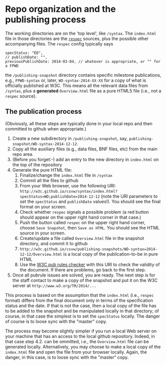 # Repo organization and the publishing process

The working directories are on the 'top level', like ``/syntax``. The ``index.html`` file in those directories are the [``respec``](http://www.w3.org/respec/) sources, plus the possible other accompanying files. The ``respec`` config typically says

	specStatus: "ED",
	// publishDate: "",
	previousPublishDate: 2014-03-04, // whatever is appropriate, or "" for a FPWD

the ``/publishing-snapshot`` directory contains specific milestone publications, e.g., ``FPWD-syntax`` or, later, ``WD-syntax-2014-XX-XX`` for a copy of what is officially published at W3C. This means all the relevant data files from ``/syntax``, plus a **generated** ``Overview.html`` file as a pure HTML5 file (i.e., not a ``respec`` source).

## The publication process

(Obviously, all these steps are typically done in your local repo and then committed to github when appropriate.)

1. Create a new subdirectory in ``/publishing-snapshot``, say, ``publishing-snapshot/WD-syntax-2014-12-12``. 
2. Copy all the auxiliary files (e.g., data files, BNF files, etc) from the main repo area.
3. (Before you forget:-) add an entry to the new directory in ``index.html`` on the top of the repository
4. Generate the pure HTML file:
	1. Finalize/change the ``index.html`` file in ``/syntax``
	1. Commit all the files to github
	1. From your Web browser, use the following URI: ``http://w3c.github.io/csvw/syntax/index.html?specStatus=WD;publishDate=2014-12-12`` (note the URI parameters to set the ``specStatus`` and ``publishDate`` values!). You should see the final format on your screen.
	1. Check whether ``respec`` signals a possible problem (a red button should appear on the upper right hand corner in that case.)
	1. Push the button called ``respec`` on the upper right hand corner, choose ``Save Snapshot``, then ``Save as HTML``. You should see the HTML source in your screen.
	1. Create/update a file called ``Overview.html`` file in the snapshot directory, and commit it to github
	1. ``http://w3c.github.io/csvw/publishing-snapshots/WD-syntax=2014-12-12/Overview.html`` is a local copy of the publication-to-be in pure HTML
	1. Use the [W3C pub rules checker](http://www.w3.org/2005/07/pubrules) with this URI to check the validity of the document. If there are problems, go back to the first step.
1. Once all pubrule issues are solved, you are ready. The next step is for the staff contact to make a copy of the snapshot and put it on the W3C server at ``http://www.w3.org/TR/2014/...``

This process is based on the assumption that the ``index.html`` (i.e., ``respec`` format) differs from the final document only in terms of the specification status and the date. If that is not the case, then a local copy of the file has to be added to the snapshot and be manipulated locally in that directory; of course, in that case the simplest is to set the ``specStatus`` locally. The danger of course is to loose sync with the "master" copy.

The process may become slightly simpler if you run a local Web server on your machine that has an access to the local github repository. Indeed, in that case step 4.2. can be ommitted, i.e., the ``Overview.html`` file can be generated locally. Alternatively, you may choose to make a local copy of the ``index.html`` file and open the file from your browser locally. Again, the danger, in this case, is to loose sync with the "master" copy.
 

	 
